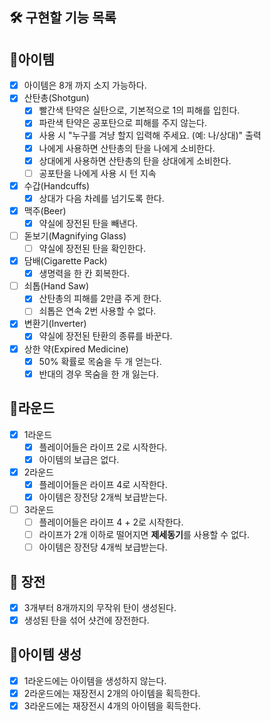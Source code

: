 🛠️ 구현할 기능 목록
---

## 🎁아이템

- [x] 아이템은 8개 까지 소지 가능하다.
- [x] 산탄총(Shotgun)
    - [x] 빨간색 탄약은 실탄으로, 기본적으로 1의 피해를 입힌다.
    - [x] 파란색 탄약은 공포탄으로 피해를 주지 않는다.
    - [x] 사용 시 "누구를 겨냥 할지 입력해 주세요. (예: 나/상대)" 출력
    - [x] 나에게 사용하면 산탄총의 탄을 나에게 소비한다.
    - [x] 상대에게 사용하면 산탄총의 탄을 상대에게 소비한다.
    - [ ] 공포탄을 나에게 사용 시 턴 지속
- [x] 수갑(Handcuffs)
    - [x] 상대가 다음 차례를 넘기도록 한다.
- [x] 맥주(Beer)
    - [x] 약실에 장전된 탄을 빼낸다.
- [ ] 돋보기(Magnifying Glass)
    - [ ] 약실에 장전된 탄을 확인한다.
- [x] 담배(Cigarette Pack)
  - [x] 생명력을 한 칸 회복한다.
- [ ] 쇠톱(Hand Saw)
  - [x] 산탄총의 피해를 2만큼 주게 한다.
  - [ ] 쇠톱은 연속 2번 사용할 수 없다.
- [x] 변환기(Inverter)
  - [x] 약실에 장전된 탄환의 종류를 바꾼다.
- [x] 상한 약(Expired Medicine)
  - [x] 50% 확률로 목숨을 두 개 얻는다.
  - [x] 반대의 경우 목숨을 한 개 잃는다.

## 🥊라운드
- [x] 1라운드
  - [x] 플레이어들은 라이프 2로 시작한다.
  - [x] 아이템의 보급은 없다.
- [x] 2라운드
  - [x] 플레이어들은 라이프 4로 시작한다.
  - [x] 아이템은 장전당 2개씩 보급받는다.
- [ ] 3라운드
  - [ ] 플레이어들은 라이프 4 + 2로 시작한다.
  - [ ] 라이프가 2개 이하로 떨어지면 **제세동기**를 사용할 수 없다.
  - [ ] 아이템은 장전당 4개씩 보급받는다.

## 🔫 장전
- [x] 3개부터 8개까지의 무작위 탄이 생성된다.
- [x] 생성된 탄을 섞어 샷건에 장전한다.

## 🎁아이템 생성
- [x] 1라운드에는 아이템을 생성하지 않는다.
- [x] 2라운드에는 재장전시 2개의 아이템을 획득한다.
- [x] 3라운드에는 재장전시 4개의 아이템을 획득한다.
